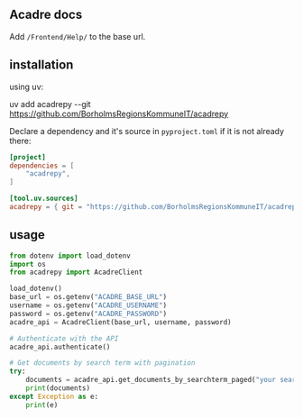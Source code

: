 ## Acadre docs

Add `/Frontend/Help/` to the base url.

## installation

using uv:

uv add acadrepy --git https://github.com/BorholmsRegionsKommuneIT/acadrepy

Declare a dependency and it's source in `pyproject.toml` if it is not already there:

```toml
[project]
dependencies = [
    "acadrepy",
]

[tool.uv.sources]
acadrepy = { git = "https://github.com/BorholmsRegionsKommuneIT/acadrepy" }
```

## usage

```python
from dotenv import load_dotenv
import os
from acadrepy import AcadreClient

load_dotenv()
base_url = os.getenv("ACADRE_BASE_URL")
username = os.getenv("ACADRE_USERNAME")
password = os.getenv("ACADRE_PASSWORD")
acadre_api = AcadreClient(base_url, username, password)

# Authenticate with the API
acadre_api.authenticate()

# Get documents by search term with pagination
try:
    documents = acadre_api.get_documents_by_searchterm_paged("your search term here, fx a cpr number", 0, 10)
    print(documents)
except Exception as e:
    print(e)
```